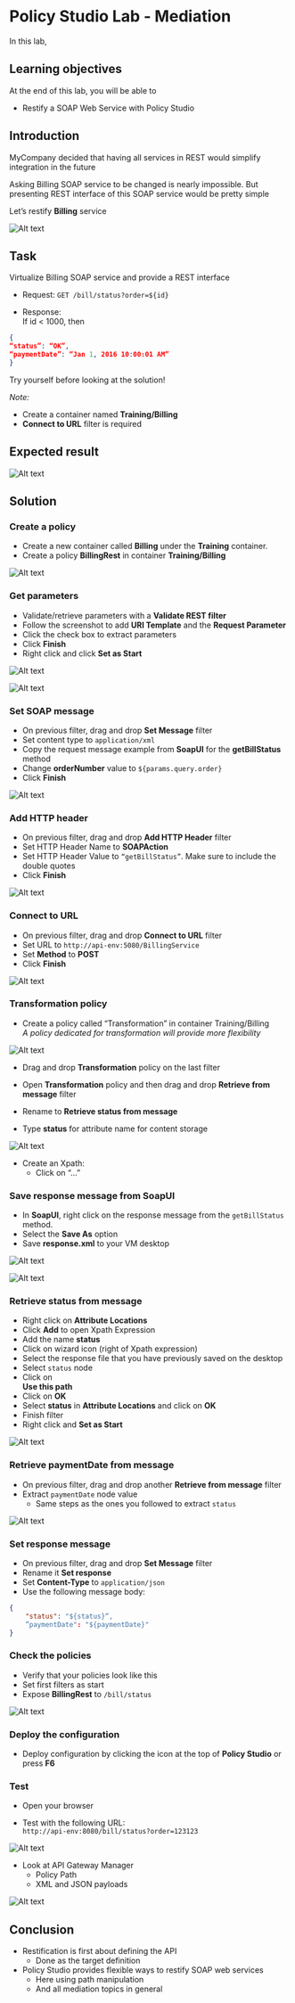 # Policy Studio Lab - Mediation

In this lab, 

## Learning objectives

At the end of this lab, you will be able to 
* Restify a SOAP Web Service with Policy Studio

## Introduction

MyCompany decided that having all services in REST would simplify integration in the future

Asking Billing SOAP service to be changed is nearly impossible.
But presenting REST interface of this SOAP service would be pretty simple

Let’s restify **Billing** service

![Alt text](images/image01.png)


## Task

Virtualize Billing SOAP service and provide a REST interface

* Request: `GET /bill/status?order=${id}`

* Response:  
If id < 1000, then  
```json
{
“status”: “OK”, 
“paymentDate”: “Jan 1, 2016 10:00:01 AM”
}
```

Try yourself before looking at the solution!

*Note:* 

* Create a container named **Training/Billing**
* **Connect to URL** filter is required

## Expected result

![Alt text](images/image04.png)



## Solution 

### Create a policy

* Create a new container called **Billing** under the **Training** container.
* Create a policy **BillingRest** in container **Training/Billing**

![Alt text](images/image02.png)

### Get parameters

* Validate/retrieve parameters with a **Validate REST filter**
* Follow the screenshot to add **URI Template** and the **Request Parameter**
* Click the check box  to extract parameters
* Click **Finish**
* Right click and click **Set as Start**

![Alt text](images/image42.png)

![Alt text](images/image41.png)

### Set SOAP message

* On previous filter, drag and drop **Set Message** filter
* Set content type to `application/xml` 
* Copy the request message example from **SoapUI** for the **getBillStatus** method
* Change **orderNumber** value to `${params.query.order}`
* Click **Finish**

![Alt text](images/image43.png)

### Add HTTP header

* On previous filter, drag and drop  **Add HTTP Header** filter 
* Set HTTP Header Name to **SOAPAction**
* Set HTTP Header Value to `“getBillStatus”`. Make sure to include the double quotes
* Click **Finish**

![Alt text](images/image44.png)

### Connect to URL

* On previous filter, drag and drop **Connect to URL** filter
* Set URL to `http://api-env:5080/BillingService`
* Set **Method** to **POST**
* Click **Finish**

![Alt text](images/image45.png)

### Transformation policy

* Create a policy called “Transformation” in container Training/Billing  
*A policy dedicated for transformation will provide more flexibility*

![Alt text](images/image46.png)

* Drag and drop **Transformation** policy on the last filter

* Open **Transformation** policy and then drag and drop **Retrieve from message** filter
* Rename to **Retrieve status from message**
* Type **status** for attribute name for content storage

![Alt text](images/image47.png)

* Create an Xpath:
    * Click on “…” 

### Save response message from **SoapUI**
* In **SoapUI**, right click on the response message from the `getBillStatus` method.
* Select the **Save As** option
* Save **response.xml** to your VM desktop

![Alt text](images/image48.png)

![Alt text](images/image49.png)

### Retrieve **status** from message
* Right click on **Attribute Locations**
* Click **Add** to open Xpath Expression
* Add the name **status**
* Click on wizard icon (right of Xpath expression)
* Select the response file that you have previously saved on the desktop
* Select `status` node
* Click on   
	**Use this path**
* Click on **OK**
* Select **status** in **Attribute Locations** and click on **OK**
* Finish filter
* Right click and **Set as Start**


![Alt text](images/image03.png)

### Retrieve **paymentDate** from message

* On previous filter, drag and drop another **Retrieve from message** filter
* Extract `paymentDate` node value
    * Same steps as the ones you followed to extract `status`

![Alt text](images/image53.png)

### Set response message

* On previous filter, drag and drop **Set Message** filter
* Rename it **Set response**
* Set **Content-Type** to `application/json`
* Use the following message body:  
```json
{
	"status": "${status}“,
	”paymentDate": "${paymentDate}"
}
```

### Check the policies

* Verify that your policies look like this
* Set first filters as start
* Expose **BillingRest** to `/bill/status`

![Alt text](images/image04.png)

### Deploy the configuration

* Deploy configuration by clicking the icon at the top of **Policy Studio** or press **F6**

### Test

* Open your browser

* Test with the following URL:  
`http://api-env:8080/bill/status?order=123123`


![Alt text](images/image59.png)

* Look at API Gateway Manager
    * Policy Path
    * XML and JSON payloads

![Alt text](images/image60.png)

## Conclusion

* Restification is first about defining the API
    * Done as the target definition
* Policy Studio provides flexible ways to restify SOAP web services
    * Here using path manipulation
    * And all mediation topics in general

